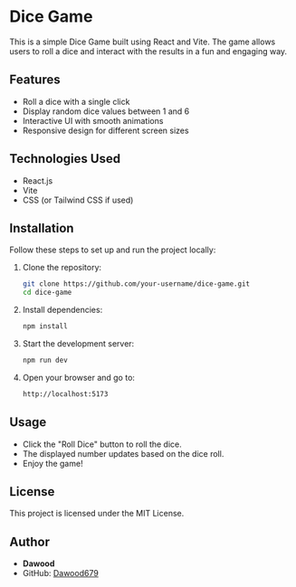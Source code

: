 # Dice Game

This is a simple Dice Game built using React and Vite. The game allows users to roll a dice and interact with the results in a fun and engaging way.

## Features
- Roll a dice with a single click
- Display random dice values between 1 and 6
- Interactive UI with smooth animations
- Responsive design for different screen sizes

## Technologies Used
- React.js
- Vite
- CSS (or Tailwind CSS if used)

## Installation

Follow these steps to set up and run the project locally:

1. Clone the repository:
   ```sh
   git clone https://github.com/your-username/dice-game.git
   cd dice-game
   ```

2. Install dependencies:
   ```sh
   npm install
   ```

3. Start the development server:
   ```sh
   npm run dev
   ```

4. Open your browser and go to:
   ```sh
   http://localhost:5173
   ```

## Usage
- Click the "Roll Dice" button to roll the dice.
- The displayed number updates based on the dice roll.
- Enjoy the game!

## License
This project is licensed under the MIT License.

## Author
- **Dawood**
- GitHub: [Dawood679](https://github.com/Dawood679)

